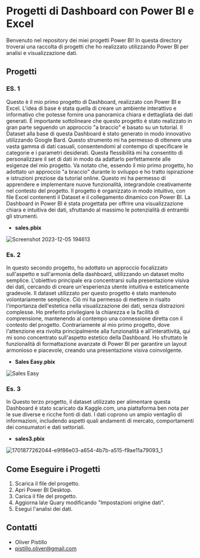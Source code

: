 # Progetti di Dashboard con Power BI e Excel

Benvenuto nel repository dei miei progetti Power BI! In questa directory troverai una raccolta di progetti che ho realizzato utilizzando Power BI per analisi e visualizzazione dati.

## Progetti

### ES. 1

 Questo è il mio primo progetto di Dashboard, realizzato con Power BI e Excel. L'idea di base è stata quella di creare un ambiente interattivo e informativo che potesse fornire una panoramica chiara e dettagliata dei dati generati. È importante sottolineare che questo progetto è stato realizzato in gran parte seguendo un approccio "a braccio" e basato su un tutorial.
Il Dataset alla base di questa Dashboard è stato generato in modo innovativo utilizzando Google Bard. Questo strumento mi ha permesso di ottenere una vasta gamma di dati casuali, consentendomi al contempo di specificare le categorie e i parametri desiderati. Questa flessibilità mi ha consentito di personalizzare il set di dati in modo da adattarlo perfettamente alle esigenze del mio progetto.
Va notato che, essendo il mio primo progetto, ho adottato un approccio "a braccio" durante lo sviluppo e ho tratto ispirazione e istruzioni preziose da tutorial online. Questo mi ha permesso di apprendere e implementare nuove funzionalità, integrandole creativamente nel contesto del progetto.
Il progetto è organizzato in modo intuitivo, con file Excel contenenti il Dataset e il collegamento dinamico con Power BI. La Dashboard in Power BI è stata progettata per offrire una visualizzazione chiara e intuitiva dei dati, sfruttando al massimo le potenzialità di entrambi gli strumenti.
- **sales.pbix**

![Screenshot 2023-12-05 194613](https://github.com/OliverPistillo/PowerBI/assets/150796418/e8ea40a9-c779-41c6-857f-e624f6cd0183)


### Es. 2

 In questo secondo progetto, ho adottato un approccio focalizzato sull'aspetto e sull'armonia della dashboard, utilizzando un dataset molto semplice. L'obiettivo principale era concentrarsi sulla presentazione visiva dei dati, cercando di creare un'esperienza utente intuitiva e esteticamente gradevole.
Il dataset utilizzato per questo progetto è stato mantenuto volontariamente semplice. Ciò mi ha permesso di mettere in risalto l'importanza dell'estetica nella visualizzazione dei dati, senza distrazioni complesse. Ho preferito privilegiare la chiarezza e la facilità di comprensione, mantenendo al contempo una connessione diretta con il contesto del progetto.
Contrariamente al mio primo progetto, dove l'attenzione era rivolta principalmente alla funzionalità e all'interattività, qui mi sono concentrato sull'aspetto estetico della Dashboard. Ho sfruttato le funzionalità di formattazione avanzate di Power BI per garantire un layout armonioso e piacevole, creando una presentazione visiva coinvolgente.
- **Sales Easy.pbix**

![Sales Easy](https://github.com/OliverPistillo/PowerBI/assets/150796418/45c7a879-e0e5-4b9c-8473-7c780baa2193)

### Es. 3

In Questo terzo progetto, il dataset utilizzato per alimentare questa Dashboard è stato scaricato da Kaggle.com, una piattaforma ben nota per le sue diverse e ricche fonti di dati. I dati coprono un ampio ventaglio di informazioni, includendo aspetti quali andamenti di mercato, comportamenti dei consumatori e dati settoriali.
- **sales3.pbix**

![1701877262044-e9f86e03-a654-4b7b-a515-f9ae11a79093_1](https://github.com/OliverPistillo/PowerBI/assets/150796418/f0e6f09d-7271-4dfc-abdf-0e87f72c60de)



## Come Eseguire i Progetti

1. Scarica il file del progetto.
2. Apri Power BI Desktop.
3. Carica il file del progetto.
4. Aggiorna la\e Quary modificando "Impostazioni origine dati".
5. Esegui l'analisi dei dati.



## Contatti

-  Oliver Pistillo
-  pistillo.oliver@gmail.com
